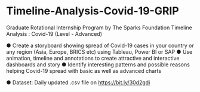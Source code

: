 # Timeline-Analysis-Covid-19-GRIP
Graduate Rotational Internship Program by The Sparks Foundation
Timeline Analysis : Covid-19
    (Level - Advanced)

● Create a storyboard showing spread of Covid-19 cases in your country or
any region (Asia, Europe, BRICS etc) using Tableau, Power BI or SAP
● Use animation, timeline and annotations to create attractive and interactive
dashboards and story
● Identify interesting patterns and possible reasons helping Covid-19 spread
with basic as well as advanced charts

● Dataset: Daily updated .csv file on https://bit.ly/30d2gdi
